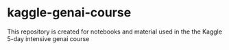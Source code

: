 # kaggle-genai-course
This repository is created for notebooks and material used in the the Kaggle 5-day intensive genai course
